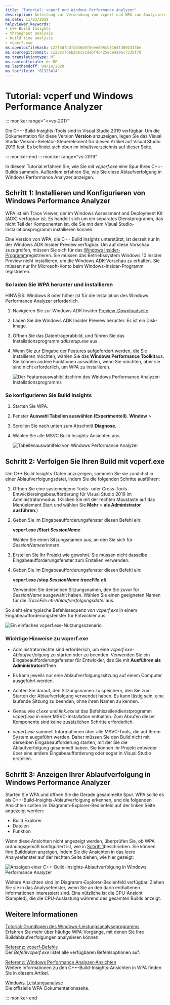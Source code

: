 ```yaml
---
title: 'Tutorial: vcperf und Windows Performance Analyzer'
description: Anleitung zur Verwendung von vcperf und WPA zum Analysieren von C++-Buildablaufläufen.
ms.date: 11/03/2019
helpviewer_keywords:
- C++ Build Insights
- throughput analysis
- build time analysis
- vcperf.exe
ms.openlocfilehash: c22f3dfddfd346d4f0eee898cb5164fd8923336e
ms.sourcegitcommit: c123cc76bb2b6c5cde6f4c425ece420ac733bf70
ms.translationtype: MT
ms.contentlocale: de-DE
ms.lasthandoff: 04/14/2020
ms.locfileid: "81323414"
---
```

# <a name="tutorial-vcperf-and-windows-performance-analyzer"></a>Tutorial: vcperf und Windows Performance Analyzer

::: moniker range="<=vs-2017"

Die C++-Build-Insights-Tools sind in Visual Studio 2019 verfügbar. Um die Dokumentation für diese Version **Version** anzuzeigen, legen Sie das Visual Studio Version-Selektor-Steuerelement für diesen Artikel auf Visual Studio 2019 fest. Es befindet sich oben im Inhaltsverzeichnis auf dieser Seite.

::: moniker-end
::: moniker range="vs-2019"

In diesem Tutorial erfahren Sie, wie Sie *mit vcperf.exe* eine Spur Ihres C++-Builds sammeln. Außerdem erfahren Sie, wie Sie diese Ablaufverfolgung in Windows Performance Analyzer anzeigen.

## <a name="step-1-install-and-configure-windows-performance-analyzer"></a>Schritt 1: Installieren und Konfigurieren von Windows Performance Analyzer

WPA ist ein Trace Viewer, der im Windows Assessment and Deployment Kit (ADK) verfügbar ist. Es handelt sich um ein separates Dienstprogramm, das nicht Teil der Komponenten ist, die Sie mit dem Visual Studio-Installationsprogramm installieren können.

Eine Version von WPA, die C++ Build Insights unterstützt, ist derzeit nur in der Windows ADK Insider Preview verfügbar. Um auf diese Vorschau zuzugreifen, müssen Sie sich für das [Windows Insider-Programm](https://insider.windows.com)registrieren. Sie müssen das Betriebssystem Windows 10 Insider Preview nicht installieren, um die Windows ADK-Vorschau zu erhalten. Sie müssen nur Ihr Microsoft-Konto beim Windows-Insider-Programm registrieren.

### <a name="to-download-and-install-wpa"></a>So laden Sie WPA herunter und installieren

HINWEIS: Windows 8 oder höher ist für die Installation des Windows Performance Analyzer erforderlich.

1. Navigieren Sie zur Windows ADK Insider [Preview-Downloadseite](https://www.microsoft.com/en-us/software-download/windowsinsiderpreviewADK).

1. Laden Sie die Windows ADK Insider Preview herunter. Es ist ein Disk-Image.

1. Öffnen Sie das Datenträgerabbild, und führen Sie das Installationsprogramm *adksetup.exe* aus.

1. Wenn Sie zur Eingabe der Features aufgefordert werden, die Sie installieren möchten, wählen Sie das **Windows Performance Toolkit**aus. Sie können andere Funktionen auswählen, wenn Sie möchten, aber sie sind nicht erforderlich, um WPA zu installieren.

   ![Der Featureauswahlbildschirm des Windows Performance Analyzer-Installationsprogramms](media/wpa-installation.png)

### <a name="to-configure-build-insights"></a><a name="configuration-steps"></a>So konfigurieren Sie Build Insights

1. Starten Sie WPA.

1. Fenster **Auswahl Tabellen auswählen (Experimentell)**. **Window** >

1. Scrollen Sie nach unten zum Abschnitt **Diagnose.**

1. Wählen Sie alle MSVC Build Insights-Ansichten aus.

   ![Tabellenauswahlfeld von Windows Performance Analyzer](media/wpa-configuration.png)

## <a name="step-2-trace-your-build-with-vcperfexe"></a>Schritt 2: Verfolgen Sie Ihren Build mit vcperf.exe

Um C++ Build Insights-Daten anzuzeigen, sammeln Sie sie zunächst in einer Ablaufverfolgungsdatei, indem Sie die folgenden Schritte ausführen:

1. Öffnen Sie eine systemeigene Tools- oder Cross-Tools-Entwicklereingabeaufforderung für Visual Studio 2019 im Administratormodus. (Klicken Sie mit der rechten Maustaste auf das Menüelement Start und wählen Sie **Mehr** > **als Administrator ausführen**.)

1. Geben Sie im Eingabeaufforderungsfenster diesen Befehl ein:

   **vcperf.exe /Start _SessionName_**

   Wählen Sie einen Sitzungsnamen aus, an den Sie sich für *SessionName*erinnern.

1. Erstellen Sie Ihr Projekt wie gewohnt. Sie müssen nicht dasselbe Eingabeaufforderungsfenster zum Erstellen verwenden.

1. Geben Sie im Eingabeaufforderungsfenster diesen Befehl ein:

   **vcperf.exe /stop _SessionName_ _traceFile.etl_**

   Verwenden Sie denselben Sitzungsnamen, den Sie zuvor für *SessionName* ausgewählt haben. Wählen Sie einen geeigneten Namen für die *TraceFile.etl-Ablaufverfolgungsdatei* aus.

So sieht eine typische Befehlssequenz *von vcperf.exe* in einem Eingabeaufforderungsfenster für Entwickler aus:

![Ein einfaches vcperf.exe-Nutzungsszenario](media/vcperf-simple-usage.png)

### <a name="important-notes-about-vcperfexe"></a>Wichtige Hinweise zu vcperf.exe

- Administratorrechte sind erforderlich, um eine *vcperf.exe-Ablaufverfolgung* zu starten oder zu beenden. Verwenden Sie ein Eingabeaufforderungsfenster für Entwickler, das Sie mit **Ausführen als Administrator**öffnen.

- Es kann jeweils nur eine Ablaufverfolgungssitzung auf einem Computer ausgeführt werden.

- Achten Sie darauf, den Sitzungsnamen zu speichern, den Sie zum Starten der Ablaufverfolgung verwendet haben. Es kann lästig sein, eine laufende Sitzung zu beenden, ohne ihren Namen zu kennen.

- Genau wie *cl.exe* und *link.exe*ist das Befehlszeilendienstprogramm *vcperf.exe* in einer MSVC-Installation enthalten. Zum Abrufen dieser Komponente sind keine zusätzlichen Schritte erforderlich.

- *vcperf.exe* sammelt Informationen über alle MSVC-Tools, die auf Ihrem System ausgeführt werden. Daher müssen Sie den Build nicht mit derselben Eingabeaufforderung starten, mit der Sie die Ablaufverfolgung gesammelt haben. Sie können Ihr Projekt entweder über eine andere Eingabeaufforderung oder sogar in Visual Studio erstellen.

## <a name="step-3-view-your-trace-in-windows-performance-analyzer"></a>Schritt 3: Anzeigen Ihrer Ablaufverfolgung in Windows Performance Analyzer

Starten Sie WPA und öffnen Sie die Gerade gesammelte Spur. WPA sollte es als C++-Build-Insights-Ablaufverfolgung erkennen, und die folgenden Ansichten sollten im Diagramm-Explorer-Bedienfeld auf der linken Seite angezeigt werden:

- Build Explorer
- Dateien
- Funktion

Wenn diese Ansichten nicht angezeigt werden, überprüfen Sie, ob WPA ordnungsgemäß konfiguriert ist, wie in [Schritt 1](#configuration-steps)beschrieben. Sie können Ihre Builddaten anzeigen, indem Sie die Ansichten in das leere Analysefenster auf der rechten Seite ziehen, wie hier gezeigt:

![Anzeigen einer C++-Build-Insights-Ablaufverfolgung in Windows Performance Analyzer](media/wpa-viewing-trace.gif)

Weitere Ansichten sind im Diagramm-Explorer-Bedienfeld verfügbar. Ziehen Sie sie in das Analysefenster, wenn Sie an den darin enthaltenen Informationen interessiert sind. Eine nützliche ist die CPU-Ansicht (Sampled), die die CPU-Auslastung während des gesamten Builds anzeigt.

## <a name="more-information"></a>Weitere Informationen

[Tutorial: Grundlagen des Windows-Leistungsanalyseprogramms](wpa-basics.md)\
Erfahren Sie mehr über häufige WPA-Vorgänge, mit denen Sie Ihre Buildablaufverfolgungen analysieren können.

[Referenz: vcperf-Befehle](/cpp/build-insights/reference/vcperf-commands)\
Der *Befehlvcperf.exe* listet alle verfügbaren Befehlsoptionen auf.

[Referenz: Windows Performance Analyzer-Ansichten](/cpp/build-insights/reference/wpa-views)\
Weitere Informationen zu den C++-Build-Insights-Ansichten in WPA finden Sie in diesem Artikel.

[Windows-Leistungsanalyse](/windows-hardware/test/wpt/windows-performance-analyzer)\
Die offizielle WPA-Dokumentationsseite.

::: moniker-end
